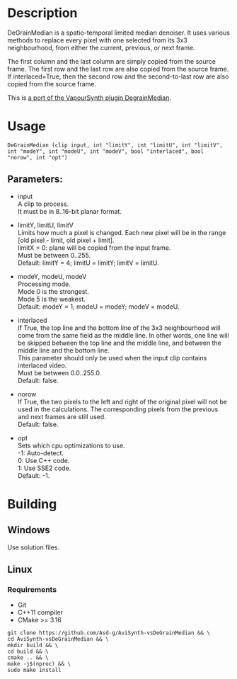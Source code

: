 # Description

DeGrainMedian is a spatio-temporal limited median denoiser. It uses various methods to replace every pixel with one selected from its 3x3 neighbourhood, from either the current, previous, or next frame.

The first column and the last column are simply copied from the source frame. The first row and the last row are also copied from the source frame. If interlaced=True, then the second row and the second-to-last row are also copied from the source frame.

This is [a port of the VapourSynth plugin DegrainMedian](https://github.com/dubhater/vapoursynth-degrainmedian).

# Usage

```
DeGrainMedian (clip input, int "limitY", int "limitU", int "limitV", int "modeY", int "modeU", int "modeV", bool "interlaced", bool "norow", int "opt")
```

## Parameters:

- input\
    A clip to process.\
    It must be in 8..16-bit planar format.
    
- limitY, limitU, limitV\
    Limits how much a pixel is changed. Each new pixel will be in the range \[old pixel - limit, old pixel + limit].\
    limitX = 0: plane will be copied from the input frame.\
    Must be between 0..255.\
    Default: limitY = 4; limitU = limitY; limitV = limitU.
    
- modeY, modeU, modeV\
    Processing mode.\
    Mode 0 is the strongest.\
    Mode 5 is the weakest.\
    Default: modeY = 1; modeU = modeY; modeV = modeU.

- interlaced\
    If True, the top line and the bottom line of the 3x3 neighbourhood will come from the same field as the middle line. In other words, one line will be skipped between the top line and the middle line, and between the middle line and the bottom line.\
    This parameter should only be used when the input clip contains interlaced video.\
    Must be between 0.0..255.0.\
    Default: false.
    
- norow\
    If True, the two pixels to the left and right of the original pixel will not be used in the calculations. The corresponding pixels from the previous and next frames are still used.\
    Default: false.
    
- opt\
    Sets which cpu optimizations to use.\
    -1: Auto-detect.\
    0: Use C++ code.\
    1: Use SSE2 code.\
    Default: -1.
    
# Building

## Windows

Use solution files.

## Linux

### Requirements

- Git
- C++11 compiler
- CMake >= 3.16

```
git clone https://github.com/Asd-g/AviSynth-vsDeGrainMedian && \
cd AviSynth-vsDeGrainMedian && \
mkdir build && \
cd build && \
cmake .. && \
make -j$(nproc) && \
sudo make install
```
